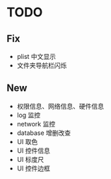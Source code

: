 # TODO

## Fix

* plist 中文显示
* 文件夹导航栏闪烁

## New

* 权限信息、网络信息、硬件信息
* log 监控
* network 监控
* database 增删改查
* UI 取色
* UI 控件信息
* UI 标度尺
* UI 控件边框